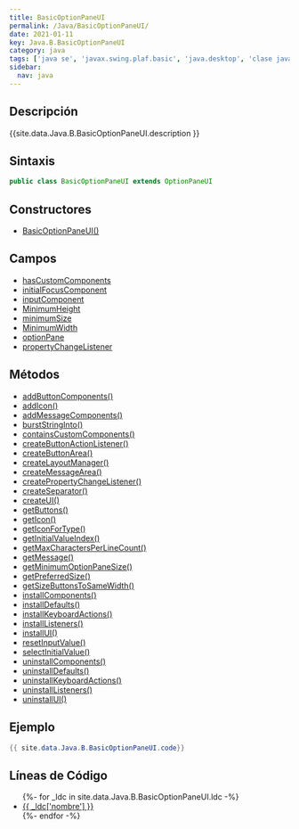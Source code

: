 ```yaml
---
title: BasicOptionPaneUI
permalink: /Java/BasicOptionPaneUI/
date: 2021-01-11
key: Java.B.BasicOptionPaneUI
category: java
tags: ['java se', 'javax.swing.plaf.basic', 'java.desktop', 'clase java', 'Java 1.0']
sidebar: 
  nav: java
---
```


## Descripción
{{site.data.Java.B.BasicOptionPaneUI.description }}

## Sintaxis
~~~java
public class BasicOptionPaneUI extends OptionPaneUI
~~~

## Constructores
* [BasicOptionPaneUI()](/Java/BasicOptionPaneUI/BasicOptionPaneUI/)

## Campos
* [hasCustomComponents](/Java/BasicOptionPaneUI/hasCustomComponents)
* [initialFocusComponent](/Java/BasicOptionPaneUI/initialFocusComponent)
* [inputComponent](/Java/BasicOptionPaneUI/inputComponent)
* [MinimumHeight](/Java/BasicOptionPaneUI/MinimumHeight)
* [minimumSize](/Java/BasicOptionPaneUI/minimumSize)
* [MinimumWidth](/Java/BasicOptionPaneUI/MinimumWidth)
* [optionPane](/Java/BasicOptionPaneUI/optionPane)
* [propertyChangeListener](/Java/BasicOptionPaneUI/propertyChangeListener)

## Métodos
* [addButtonComponents()](/Java/BasicOptionPaneUI/addButtonComponents)
* [addIcon()](/Java/BasicOptionPaneUI/addIcon)
* [addMessageComponents()](/Java/BasicOptionPaneUI/addMessageComponents)
* [burstStringInto()](/Java/BasicOptionPaneUI/burstStringInto)
* [containsCustomComponents()](/Java/BasicOptionPaneUI/containsCustomComponents)
* [createButtonActionListener()](/Java/BasicOptionPaneUI/createButtonActionListener)
* [createButtonArea()](/Java/BasicOptionPaneUI/createButtonArea)
* [createLayoutManager()](/Java/BasicOptionPaneUI/createLayoutManager)
* [createMessageArea()](/Java/BasicOptionPaneUI/createMessageArea)
* [createPropertyChangeListener()](/Java/BasicOptionPaneUI/createPropertyChangeListener)
* [createSeparator()](/Java/BasicOptionPaneUI/createSeparator)
* [createUI()](/Java/BasicOptionPaneUI/createUI)
* [getButtons()](/Java/BasicOptionPaneUI/getButtons)
* [getIcon()](/Java/BasicOptionPaneUI/getIcon)
* [getIconForType()](/Java/BasicOptionPaneUI/getIconForType)
* [getInitialValueIndex()](/Java/BasicOptionPaneUI/getInitialValueIndex)
* [getMaxCharactersPerLineCount()](/Java/BasicOptionPaneUI/getMaxCharactersPerLineCount)
* [getMessage()](/Java/BasicOptionPaneUI/getMessage)
* [getMinimumOptionPaneSize()](/Java/BasicOptionPaneUI/getMinimumOptionPaneSize)
* [getPreferredSize()](/Java/BasicOptionPaneUI/getPreferredSize)
* [getSizeButtonsToSameWidth()](/Java/BasicOptionPaneUI/getSizeButtonsToSameWidth)
* [installComponents()](/Java/BasicOptionPaneUI/installComponents)
* [installDefaults()](/Java/BasicOptionPaneUI/installDefaults)
* [installKeyboardActions()](/Java/BasicOptionPaneUI/installKeyboardActions)
* [installListeners()](/Java/BasicOptionPaneUI/installListeners)
* [installUI()](/Java/BasicOptionPaneUI/installUI)
* [resetInputValue()](/Java/BasicOptionPaneUI/resetInputValue)
* [selectInitialValue()](/Java/BasicOptionPaneUI/selectInitialValue)
* [uninstallComponents()](/Java/BasicOptionPaneUI/uninstallComponents)
* [uninstallDefaults()](/Java/BasicOptionPaneUI/uninstallDefaults)
* [uninstallKeyboardActions()](/Java/BasicOptionPaneUI/uninstallKeyboardActions)
* [uninstallListeners()](/Java/BasicOptionPaneUI/uninstallListeners)
* [uninstallUI()](/Java/BasicOptionPaneUI/uninstallUI)

## Ejemplo
~~~java
{{ site.data.Java.B.BasicOptionPaneUI.code}}
~~~

## Líneas de Código
<ul>
{%- for _ldc in site.data.Java.B.BasicOptionPaneUI.ldc -%}
   <li>
       <a href="{{_ldc['url'] }}">{{ _ldc['nombre'] }}</a>
   </li>
{%- endfor -%}
</ul>
